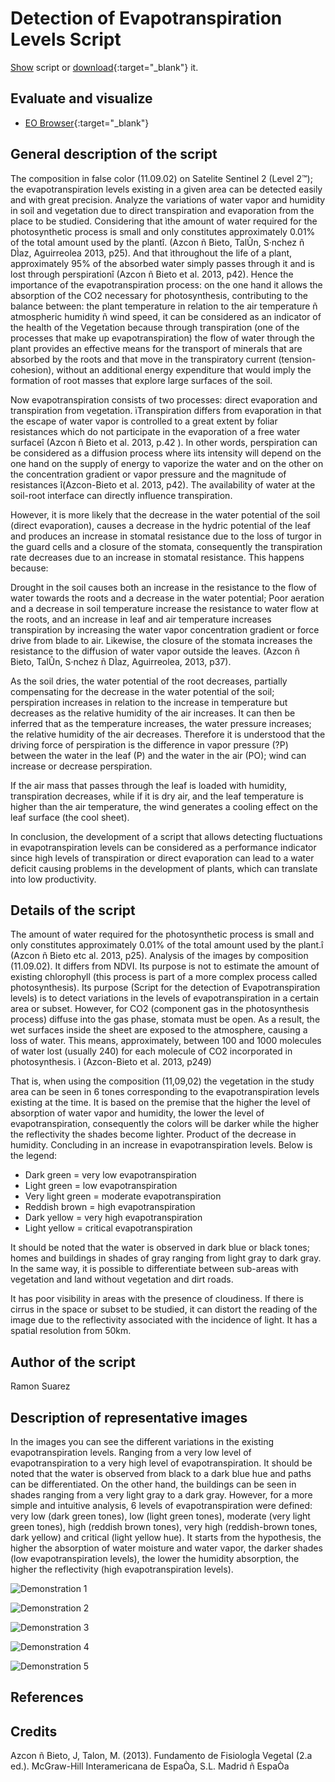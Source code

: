 # Detection of Evapotranspiration Levels Script

<a href="#" id='togglescript'>Show</a> script or [download](script.js){:target="_blank"} it.
<div id='script_view' style="display:none">
{% highlight javascript %}
      {% include_relative script.js %}
{% endhighlight %}
</div>

## Evaluate and visualize   
 - [EO Browser](https://apps.sentinel-hub.com/eo-browser/?zoom=11&lat=51.6877&lng=4.80414&themeId=DEFAULT-THEME&datasetId=S2L2A&fromTime=2020-09-22T00%3A00%3A00.000Z&toTime=2020-09-22T23%3A59%3A59.999Z&visualizationUrl=https%3A%2F%2Fservices.sentinel-hub.com%2Fogc%2Fwms%2Fbd86bcc0-f318-402b-a145-015f85b9427e&evalscript=Ly9WRVJTSU9OPTMKZnVuY3Rpb24gc2V0dXAoKSB7CiAgcmV0dXJuIHsKICAgIGlucHV0OiBbIkIxMSIsIkIwOSIsIkIwMiIsICJkYXRhTWFzayJdLAogICAgb3V0cHV0OiB7IGJhbmRzOiA0IH0KICB9Owp9CgpmdW5jdGlvbiBldmFsdWF0ZVBpeGVsKHNhbXBsZSkgewogIHJldHVybiBbMi41ICogc2FtcGxlLkIxMSwyLjUgKiBzYW1wbGUuQjA5LDIuNSAqIHNhbXBsZS5CMDIsIHNhbXBsZS5kYXRhTWFzayBdOwp9&minQa=NaN){:target="_blank"} 


## General description of the script

The composition in false color (11.09.02) on Satelite Sentinel 2 (Level 2™); the evapotranspiration levels existing in a given area can be detected easily and with great precision. Analyze the variations of water vapor and humidity in soil and vegetation due to direct transpiration and evaporation from the place to be studied. Considering that ìthe amount of water required for the photosynthetic process is small and only constitutes approximately 0.01% of the total amount used by the plantî. (Azcon ñ Bieto, TalÛn, S·nchez ñ DÌaz, Aguirreolea 2013, p25). And that ìthroughout the life of a plant, approximately 95% of the absorbed water simply passes through it and is lost through perspirationî (Azcon ñ Bieto et al. 2013, p42). Hence the importance of the evapotranspiration process: on the one hand it allows the absorption of the CO2 necessary for photosynthesis, contributing to the balance between: the plant temperature in relation to the air temperature ñ atmospheric humidity ñ wind speed, it can be considered as an indicator of the health of the Vegetation because through transpiration (one of the processes that make up evapotranspiration) the flow of water through the plant provides an effective means for the transport of minerals that are absorbed by the roots and that move in the transpiratory current (tension-cohesion), without an additional energy expenditure that would imply the formation of root masses that explore large surfaces of the soil.

Now evapotranspiration consists of two processes: direct evaporation and transpiration from vegetation. ìTranspiration differs from evaporation in that the escape of water vapor is controlled to a great extent by foliar resistances which do not participate in the evaporation of a free water surfaceî (Azcon ñ Bieto et al. 2013, p.42 ). In other words, perspiration can be considered as a diffusion process where ìits intensity will depend on the one hand on the supply of energy to vaporize the water and on the other on the concentration gradient or vapor pressure and the magnitude of resistances î(Azcon-Bieto et al. 2013, p42). The availability of water at the soil-root interface can directly influence transpiration.

However, it is more likely that the decrease in the water potential of the soil (direct evaporation), causes a decrease in the hydric potential of the leaf and produces an increase in stomatal resistance due to the loss of turgor in the guard cells and a closure of the stomata, consequently the transpiration rate decreases due to an increase in stomatal resistance. This happens because:

Drought in the soil causes both an increase in the resistance to the flow of water towards the roots and a decrease in the water potential; Poor aeration and a decrease in soil temperature increase the resistance to water flow at the roots, and an increase in leaf and air temperature increases transpiration by increasing the water vapor concentration gradient or force drive from blade to air. Likewise, the closure of the stomata increases the resistance to the diffusion of water vapor outside the leaves. (Azcon ñ Bieto, TalÛn, S·nchez ñ DÌaz, Aguirreolea, 2013, p37).

As the soil dries, the water potential of the root decreases, partially compensating for the decrease in the water potential of the soil; perspiration increases in relation to the increase in temperature but decreases as the relative humidity of the air increases. It can then be inferred that as the temperature increases, the water pressure increases; the relative humidity of the air decreases. Therefore it is understood that the driving force of perspiration is the difference in vapor pressure (?P) between the water in the leaf (P) and the water in the air (PO); wind can increase or decrease perspiration.

If the air mass that passes through the leaf is loaded with humidity, transpiration decreases, while if it is dry air, and the leaf temperature is higher than the air temperature, the wind generates a cooling effect on the leaf surface (the cool sheet).

In conclusion, the development of a script that allows detecting fluctuations in evapotranspiration levels can be considered as a performance indicator since high levels of transpiration or direct evaporation can lead to a water deficit causing problems in the development of plants, which can translate into low productivity.

## Details of the script

The amount of water required for the photosynthetic process is small and only constitutes approximately 0.01% of the total amount used by the plant.î (Azcon ñ Bieto etc al. 2013, p25). Analysis of the images by composition (11.09.02). It differs from NDVI. Its purpose is not to estimate the amount of existing chlorophyll (this process is part of a more complex process called photosynthesis). Its purpose (Script for the detection of Evapotranspiration levels) is to detect variations in the levels of evapotranspiration in a certain area or subset. However, for CO2 (component gas in the photosynthesis process) diffuse into the gas phase, stomata must be open. As a result, the wet surfaces inside the sheet are exposed to the atmosphere, causing a loss of water. This means, approximately, between 100 and 1000 molecules of water lost (usually 240) for each molecule of CO2 incorporated in photosynthesis. ì (Azcon-Bieto et al. 2013, p249)

That is, when using the composition (11,09,02) the vegetation in the study area can be seen in 6 tones corresponding to the evapotranspiration levels existing at the time. It is based on the premise that the higher the level of absorption of water vapor and humidity, the lower the level of evapotranspiration, consequently the colors will be darker while the higher the reflectivity the shades become lighter. Product of the decrease in humidity. Concluding in an increase in evapotranspiration levels. Below is the legend:

- Dark green = very low evapotranspiration
- Light green = low evapotranspiration
- Very light green = moderate evapotranspiration
- Reddish brown = high evapotranspiration
- Dark yellow = very high evapotranspiration
- Light yellow = critical evapotranspiration

It should be noted that the water is observed in dark blue or black tones; homes and buildings in shades of gray ranging from light gray to dark gray. In the same way, it is possible to differentiate between sub-areas with vegetation and land without vegetation and dirt roads.

It has poor visibility in areas with the presence of cloudiness. If there is cirrus in the space or subset to be studied, it can distort the reading of the image due to the reflectivity associated with the incidence of light. It has a spatial resolution from 50km.

## Author of the script

Ramon Suarez

## Description of representative images

In the images you can see the different variations in the existing evapotranspiration levels. Ranging from a very low level of evapotranspiration to a very high level of evapotranspiration. It should be noted that the water is observed from black to a dark blue hue and paths can be differentiated. On the other hand, the buildings can be seen in shades ranging from a very light gray to a dark gray. However, for a more simple and intuitive analysis, 6 levels of evapotranspiration were defined: very low (dark green tones), low (light green tones), moderate (very light green tones), high (reddish brown tones), very high (reddish-brown tones, dark yellow) and critical (light yellow hue). It starts from the hypothesis, the higher the absorption of water moisture and water vapor, the darker shades (low evapotranspiration levels), the lower the humidity absorption, the higher the reflectivity (high evapotranspiration levels).

![Demonstration 1](fig/Demostration1.png)

![Demonstration 2](fig/Demostration2.png)

![Demonstration 3](fig/Demostration3.png)

![Demonstration 4](fig/Demostration4.png)

![Demonstration 5](fig/Demostration5.png)

## References


## Credits

Azcon ñ Bieto, J, Talon, M. (2013). Fundamento de FisiologÌa Vegetal (2.a ed.). McGraw-Hill Interamericana de EspaÒa, S.L. Madrid ñ EspaÒa
